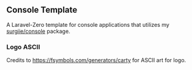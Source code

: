 ## Console Template

A Laravel-Zero template for console applications that utilizes my [surgiie/console](https://github.com/surgiie/console) package.


### Logo ASCII

Credits to https://fsymbols.com/generators/carty for ASCII art for logo.